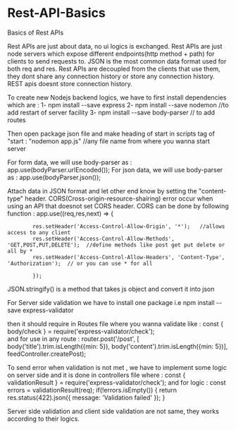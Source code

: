 # Rest-API-Basics
Basics of Rest APIs


Rest APIs are just about data, no ui logics is exchanged.
Rest APIs are just node servers which expose different endpoints(http method + path) for clients to send requests to.
JSON is the most common data format used for both req and res.
Rest APIs are decoupled from the clients that use them, they dont share any connection history or store any connection history.
REST apis doesnt store connection history.

To create new Nodejs backend logics, we have to first install dependencies which are :
   1- npm install --save express
   2- npm install --save nodemon       //to add restart of server facility
   3- npm install --save body-parser   // to add routes

Then open package json file and make heading of start in scripts tag of "start : "nodemon app.js"   //any file name from where you wanna start server

For form data, we will use body-parser as : app.use(bodyParser.urlEncoded());
For json data, we will use body-parser as : app.use(bodyParser.json());




Attach data in JSON format and let other end know by setting the "content-type" header.
CORS(Cross-origin-resource-shairing) error occur when using an API that doesnot set CORS header.
 CORS can be done by following function :
          app.use((req,res,next) => {
            
            res.setHeader('Access-Control-Allow-Origin', '*');   //allows access to any client
            res.setHeader('Access-Control-Allow-Methods', 'GET,POST,PUT,DELETE');  //define methods like post get put delete or all by *
            res.setHeader('Access-Control-Allow-Headers', 'Content-Type', 'Authorization');  // or you can use * for all
            
            });


JSON.stringify() is a method that takes js object and convert it into json

For Server side validation we have to install one package i.e
   npm install --save express-validator
  
   then it should require in Routes file where you wanna validate like :
   const { body/check } = require('express-validator/check');  
and for use in any route :
   router.post('/post',
               [ body('title').trim.isLength({min: 5}),
                 body('content').trim.isLength({min: 5})],
               feedController.createPost);

To send error when validation is not met , we have to implement some logic on server side and it is done in controllers file where :
   const { validationResult } = require('express-validator/check'); 
and for logic :
   const errors = validationResult(req);
   if(!errors.isEmpty()) {
            return res.status(422).json({ message: 'Validation failed' });
            }
            
Server side validation and client side validation are not same, they works according to their logics.
